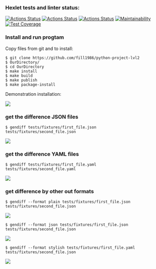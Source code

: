 ### Hexlet tests and linter status:
[![Actions Status](https://github.com/fill1986/python-project-lvl2/workflows/hexlet-check/badge.svg)](https://github.com/fill1986/python-project-lvl2/actions)
[![Actions Status](https://github.com/fill1986/python-project-lvl2/workflows/linter-check/badge.svg)](https://github.com/fill1986/python-project-lvl2/actions/workflows/linter-check.yaml)
[![Actions Status](https://github.com/fill1986/python-project-lvl2/workflows/pytests/badge.svg)](https://github.com/fill1986/python-project-lvl2/actions/workflows/pytests.yaml)
[![Maintainability](https://api.codeclimate.com/v1/badges/08f54ac62860935c041f/maintainability)](https://codeclimate.com/github/fill1986/python-project-lvl2/maintainability)
[![Test Coverage](https://api.codeclimate.com/v1/badges/08f54ac62860935c041f/test_coverage)](https://codeclimate.com/github/fill1986/python-project-lvl2/test_coverage)


### Install and run progtam
Copy files from git and to install:
```
$ git clone https://github.com/fill1986/python-project-lvl2 
$ OurDirectory/
$ cd OurDirectory
$ make install
$ make build
$ make publish
$ make package-install
```

Demonstration installation:

<a href="https://asciinema.org/a/CeCZyqLoh54n71a48HhcCjKrV" target="_blank"><img src="https://asciinema.org/a/CeCZyqLoh54n71a48HhcCjKrV.svg" /></a>


### get the difference JSON files
```
$ gendiff tests/fixtures/first_file.json tests/fixtures/second_file.json
```
<a href="https://asciinema.org/a/mhrgvU2YyYzQgV9F0h2yBMf6m" target="_blank"><img src="https://asciinema.org/a/mhrgvU2YyYzQgV9F0h2yBMf6m.svg" /></a>


### get the difference YAML files
```
$ gendiff tests/fixtures/first_file.yaml tests/fixtures/second_file.yaml
```
<a href="https://asciinema.org/a/bvmFiRI2jv3j3tpYXL5DXtMkR" target="_blank"><img src="https://asciinema.org/a/bvmFiRI2jv3j3tpYXL5DXtMkR.svg" /></a>

### get difference by other out formats
```
$ gendiff --format plain tests/fixtures/first_file.json tests/fixtures/second_file.json
```
<a href="https://asciinema.org/a/0n881N0e8wkcvjPkhlnt0FhAt" target="_blank"><img src="https://asciinema.org/a/0n881N0e8wkcvjPkhlnt0FhAt.svg" /></a>


```
$ gendiff --format json tests/fixtures/first_file.json tests/fixtures/second_file.json
```
<a href="https://asciinema.org/a/Hr7eL0gtOLW29gRLwqYMZ2cqx" target="_blank"><img src="https://asciinema.org/a/Hr7eL0gtOLW29gRLwqYMZ2cqx.svg" /></a>


```
$ gendiff --format stylish tests/fixtures/first_file.yaml tests/fixtures/second_file.json
```
<a href="https://asciinema.org/a/ttXxITc9S7EoaxviIqCfjZXKa" target="_blank"><img src="https://asciinema.org/a/ttXxITc9S7EoaxviIqCfjZXKa" /></a>
